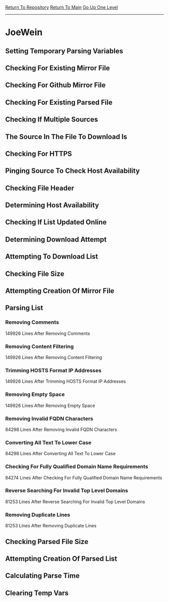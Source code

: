 [Return To Repository](https://github.com/deathbybandaid/piholeparser/)
[Return To Main](https://github.com/deathbybandaid/piholeparser/blob/master/RecentRunLogs/Mainlog.md)
[Go Up One Level](https://github.com/deathbybandaid/piholeparser/blob/master/RecentRunLogs/TopLevelScripts/30-Processing-External-Blacklists.md)
____________________________________
# JoeWein
## Setting Temporary Parsing Variables
## Checking For Existing Mirror File
## Checking For Github Mirror File
## Checking For Existing Parsed File
## Checking If Multiple Sources
## The Source In The File To Download Is
## Checking For HTTPS
## Pinging Source To Check Host Availability
## Checking File Header
## Determining Host Availability
## Checking If List Updated Online
## Determining Download Attempt
## Attempting To Download List
## Checking File Size
## Attempting Creation Of Mirror File
## Parsing List
### Removing Comments
149926 Lines After Removing Comments
### Removing Content Filtering
149926 Lines After Removing Content Filtering
### Trimming HOSTS Format IP Addresses
149926 Lines After Trimming HOSTS Format IP Addresses
### Removing Empty Space
149926 Lines After Removing Empty Space
### Removing Invalid FQDN Characters
84298 Lines After Removing Invalid FQDN Characters
### Converting All Text To Lower Case
84298 Lines After Converting All Text To Lower Case
### Checking For Fully Qualified Domain Name Requirements
84274 Lines After Checking For Fully Qualified Domain Name Requirements
### Reverse Searching For Invalid Top Level Domains
81253 Lines After Reverse Searching For Invalid Top Level Domains
### Removing Duplicate Lines
81253 Lines After Removing Duplicate Lines
## Checking Parsed File Size
## Attempting Creation Of Parsed List
## Calculating Parse Time
## Clearing Temp Vars
